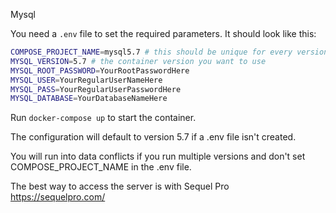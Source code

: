 Mysql

You need a ```.env``` file to set the required parameters.  It should look like this:

```bash
COMPOSE_PROJECT_NAME=mysql5.7 # this should be unique for every version of mysql since the data volume will be persisted and will be named based on this value.
MYSQL_VERSION=5.7 # the container version you want to use
MYSQL_ROOT_PASSWORD=YourRootPasswordHere
MYSQL_USER=YourRegularUserNameHere
MYSQL_PASS=YourRegularUserPasswordHere
MYSQL_DATABASE=YourDatabaseNameHere
```

Run ```docker-compose up``` to start the container.

The configuration will default to version 5.7 if a .env file isn't created. 

You will run into data conflicts if you run multiple versions and don't set COMPOSE_PROJECT_NAME in the .env file.

The best way to access the server is with Sequel Pro
https://sequelpro.com/
